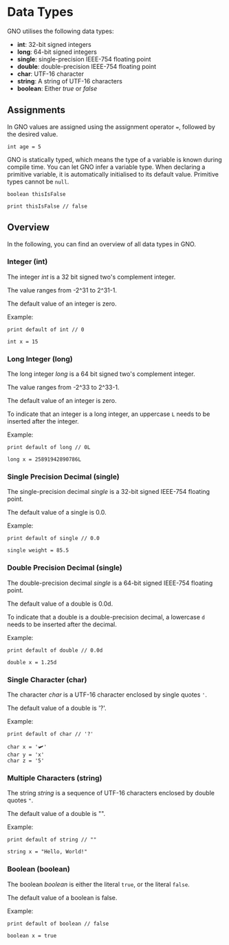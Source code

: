 # Data Types

GNO utilises the following data types:

- **int**: 32-bit signed integers
- **long**: 64-bit signed integers
- **single**: single-precision IEEE-754 floating point
- **double**: double-precision IEEE-754 floating point
- **char**: UTF-16 character
- **string**: A string of UTF-16 characters
- **boolean**: Either _true_ or _false_

## Assignments

In GNO values are assigned using the assignment operator `=`, followed by the desired value.

```gno
int age = 5
```

GNO is statically typed, which means the type of a variable is known during compile time.
You can let GNO infer a variable type. When declaring a primitive variable, it is automatically
initialised to its default value. Primitive types cannot be `null`.

```gno
boolean thisIsFalse

print thisIsFalse // false
```

## Overview

In the following, you can find an overview of all data types in GNO.

### Integer (int)

The integer _int_ is a 32 bit signed two's complement integer.

The value ranges from -2^31 to 2^31-1.

The default value of an integer is zero.

Example:

```gno
print default of int // 0

int x = 15
```

### Long Integer (long)

The long integer _long_ is a 64 bit signed two's complement integer.

The value ranges from -2^33 to 2^33-1.

The default value of an integer is zero.

To indicate that an integer is a long integer, an uppercase `L` needs to be inserted after the
integer.

Example:

```gno
print default of long // 0L

long x = 25891942890786L
```

### Single Precision Decimal (single)

The single-precision decimal _single_ is a 32-bit signed IEEE-754 floating point.

The default value of a single is 0.0.

Example:

```gno
print default of single // 0.0

single weight = 85.5
```

### Double Precision Decimal (single)

The double-precision decimal _single_ is a 64-bit signed IEEE-754 floating point.

The default value of a double is 0.0d.

To indicate that a double is a double-precision decimal, a lowercase `d` needs to be inserted
after the decimal.

Example:

```gno
print default of double // 0.0d

double x = 1.25d
```

### Single Character (char)

The character _char_ is a UTF-16 character enclosed by single quotes `'`.

The default value of a double is '?'.

Example:

```gno
print default of char // '?'

char x = '🛩️'
char y = 'x'
char z = '5'
```

### Multiple Characters (string)

The string _string_ is a sequence of UTF-16 characters enclosed by double quotes `"`.

The default value of a double is "".

Example:

```gno
print default of string // ""

string x = "Hello, World!"
```

### Boolean (boolean)

The boolean _boolean_ is either the literal `true`, or the literal `false`.

The default value of a boolean is false.

Example:

```gno
print default of boolean // false

boolean x = true
```
